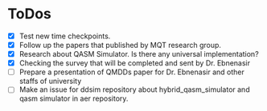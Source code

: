 # **ToDos**

- [x] Test new time checkpoints.
- [x] Follow up the papers that published by MQT research group.
- [x] Research about QASM Simulator. Is there any universal implementation?
- [x] Checking the survey that will be completed and sent by Dr. Ebnenasir
- [ ] Prepare a presentation of QMDDs paper for Dr. Ebnenasir and other staffs of university
- [ ] Make an issue for ddsim repository about hybrid_qasm_simulator and qasm simulator in aer repository.
